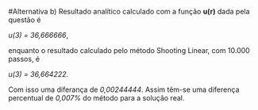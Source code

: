 #Alternativa b)
Resultado analítico calculado com a função **u(r)** dada pela questão é

*u(3) = 36,666666*,

enquanto o resultado calculado pelo método Shooting Linear, com 10.000 passos, é

*u(3) = 36,664222*.

Com isso uma diferança de *0,00244444*. 
Assim têm-se uma diferença percentual de *0,007%* do método para a solução real.
